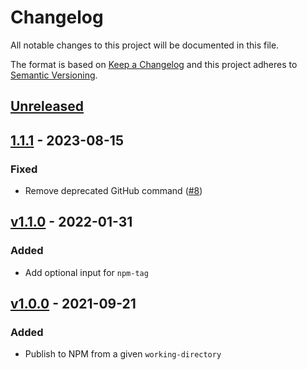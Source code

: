 # Changelog

All notable changes to this project will be documented in this file.

The format is based on [Keep a Changelog](https://keepachangelog.com/en/1.0.0/)
and this project adheres to [Semantic Versioning](https://semver.org/spec/v2.0.0.html).

## [Unreleased]

## [1.1.1] - 2023-08-15
### Fixed
- Remove deprecated GitHub command ([#8](https://github.com/cucumber/action-publish-npm/pull/8))

## [v1.1.0] - 2022-01-31
### Added
- Add optional input for `npm-tag`

## [v1.0.0] - 2021-09-21
### Added
- Publish to NPM from a given `working-directory`

[Unreleased]: https://github.com/cucumber/action-publish-npm/compare/v1.1.0...HEAD
[1.1.1]: https://github.com/cucumber/action-publish-npm/compare/v1.1.0...v1.1.1
[v1.1.0]: https://github.com/cucumber/action-publish-npm/compare/v1.0.0...v1.1.0
[v1.0.0]: https://github.com/cucumber/action-publish-npm/compare/v0.0.0...v1.0.0
